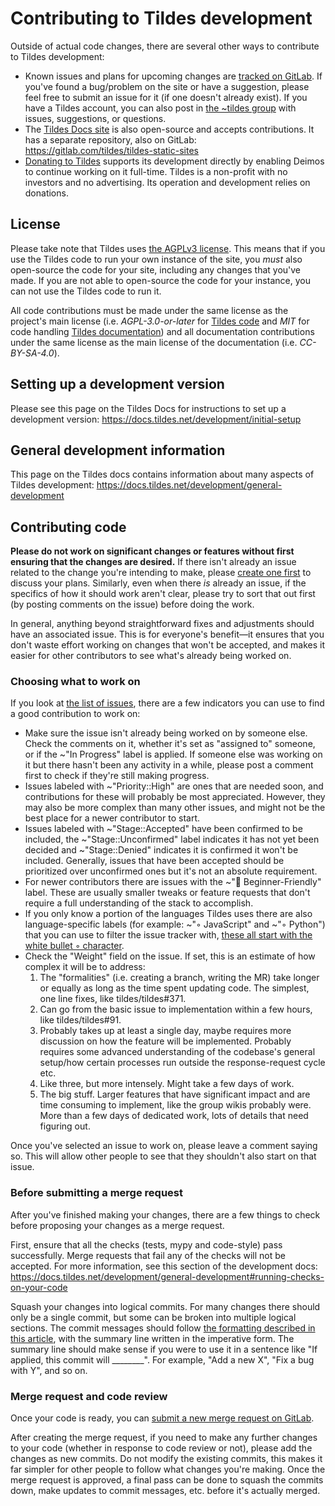 # Contributing to Tildes development

Outside of actual code changes, there are several other ways to contribute to Tildes development:

* Known issues and plans for upcoming changes are [tracked on GitLab](https://gitlab.com/tildes/tildes/issues). If you've found a bug/problem on the site or have a suggestion, please feel free to submit an issue for it (if one doesn't already exist). If you have a Tildes account, you can also post in [the ~tildes group](https://tildes.net/~tildes) with issues, suggestions, or questions.
* The [Tildes Docs site](https://docs.tildes.net) is also open-source and accepts contributions. It has a separate repository, also on GitLab: https://gitlab.com/tildes/tildes-static-sites
* [Donating to Tildes](https://docs.tildes.net/donate) supports its development directly by enabling Deimos to continue working on it full-time. Tildes is a non-profit with no investors and no advertising. Its operation and development relies on donations.

## License

Please take note that Tildes uses [the AGPLv3 license](https://www.gnu.org/licenses/why-affero-gpl.html). This means that if you use the Tildes code to run your own instance of the site, you *must* also open-source the code for your site, including any changes that you've made. If you are not able to open-source the code for your instance, you can not use the Tildes code to run it.

All code contributions must be made under the same license as the project's main license (i.e. *AGPL-3.0-or-later* for [Tildes code](https://gitlab.com/tildes/tildes) and *MIT* for code handling [Tildes documentation](https://gitlab.com/tildes/tildes-static-sites)) and all documentation contributions under the same license as the main license of the documentation (i.e. *CC-BY-SA-4.0*).

## Setting up a development version

Please see this page on the Tildes Docs for instructions to set up a development version: https://docs.tildes.net/development/initial-setup

## General development information

This page on the Tildes docs contains information about many aspects of Tildes development: https://docs.tildes.net/development/general-development

## Contributing code

**Please do not work on significant changes or features without first ensuring that the changes are desired.** If there isn't already an issue related to the change you're intending to make, please [create one first](https://gitlab.com/tildes/tildes/issues/new) to discuss your plans. Similarly, even when there *is* already an issue, if the specifics of how it should work aren't clear, please try to sort that out first (by posting comments on the issue) before doing the work.

In general, anything beyond straightforward fixes and adjustments should have an associated issue. This is for everyone's benefit—it ensures that you don't waste effort working on changes that won't be accepted, and makes it easier for other contributors to see what's already being worked on.

### Choosing what to work on

If you look at [the list of issues](https://gitlab.com/tildes/tildes/issues), there are a few indicators you can use to find a good contribution to work on:

* Make sure the issue isn't already being worked on by someone else. Check the comments on it, whether it's set as "assigned to" someone, or if the ~"In Progress" label is applied. If someone else was working on it but there hasn't been any activity in a while, please post a comment first to check if they're still making progress.
* Issues labeled with ~"Priority::High" are ones that are needed soon, and contributions for these will probably be most appreciated. However, they may also be more complex than many other issues, and might not be the best place for a newer contributor to start.
* Issues labeled with ~"Stage::Accepted" have been confirmed to be included, the ~"Stage::Unconfirmed" label indicates it has not yet been decided and ~"Stage::Denied" indicates it is confirmed it won't be included. Generally, issues that have been accepted should be prioritized over unconfirmed ones but it's not an absolute requirement.
* For newer contributors there are issues with the ~"🚀 Beginner-Friendly" label. These are usually smaller tweaks or feature requests that don't require a full understanding of the stack to accomplish.
* If you only know a portion of the languages Tildes uses there are also language-specific labels (for example: ~"◦ JavaScript" and ~"◦ Python") that you can use to filter the issue tracker with, [these all start with the white bullet ◦ character](https://gitlab.com/tildes/tildes/-/labels?search=%E2%97%A6).
* Check the "Weight" field on the issue. If set, this is an estimate of how complex it will be to address:
  1. The "formalities" (i.e. creating a branch, writing the MR) take longer or equally as long as the time spent updating code. The simplest, one line fixes, like tildes/tildes#371.
  2. Can go from the basic issue to implementation within a few hours, like tildes/tildes#91.
  3. Probably takes up at least a single day, maybe requires more discussion on how the feature will be implemented. Probably requires some advanced understanding of the codebase's general setup/how certain processes run outside the response-request cycle etc.
  4. Like three, but more intensely. Might take a few days of work.
  5. The big stuff. Larger features that have significant impact and are time consuming to implement, like the group wikis probably were. More than a few days of dedicated work, lots of details that need figuring out.

Once you've selected an issue to work on, please leave a comment saying so. This will allow other people to see that they shouldn't also start on that issue.

### Before submitting a merge request

After you've finished making your changes, there are a few things to check before proposing your changes as a merge request.

First, ensure that all the checks (tests, mypy and code-style) pass successfully. Merge requests that fail any of the checks will not be accepted. For more information, see this section of the development docs: https://docs.tildes.net/development/general-development#running-checks-on-your-code

Squash your changes into logical commits. For many changes there should only be a single commit, but some can be broken into multiple logical sections. The commit messages should follow [the formatting described in this article](https://tbaggery.com/2008/04/19/a-note-about-git-commit-messages.html), with the summary line written in the imperative form. The summary line should make sense if you were to use it in a sentence like "If applied, this commit will \_\_\_\_\_\_\_\_". For example, "Add a new X", "Fix a bug with Y", and so on.

### Merge request and code review

Once your code is ready, you can [submit a new merge request on GitLab](https://gitlab.com/tildes/tildes/merge_requests/new).

After creating the merge request, if you need to make any further changes to your code (whether in response to code review or not), please add the changes as new commits. Do not modify the existing commits, this makes it far simpler for other people to follow what changes you're making. Once the merge request is approved, a final pass can be done to squash the commits down, make updates to commit messages, etc. before it's actually merged.
